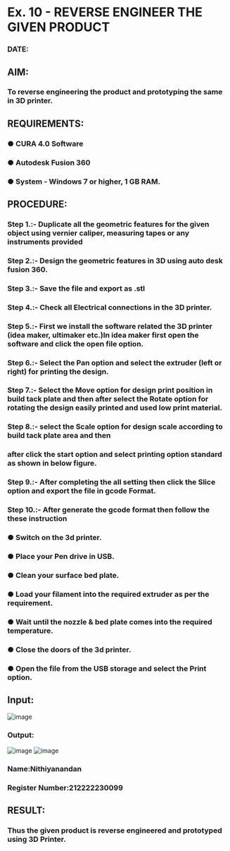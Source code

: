 # Ex. 10 - REVERSE ENGINEER THE GIVEN PRODUCT

### DATE: 

## AIM: 
### To reverse engineering the product and prototyping the same in 3D printer.

## REQUIREMENTS:
### ●	CURA 4.0 Software
### ●	 Autodesk Fusion 360
### ●	 System - Windows 7 or higher, 1 GB RAM.

## PROCEDURE:
### Step 1.:- Duplicate all the geometric features for the given object using vernier caliper, measuring tapes or any instruments provided
### Step 2.:- Design the geometric features in 3D using auto desk fusion 360.
### Step 3.:- Save the file and export as .stl
### Step 4.:- Check all Electrical connections in the 3D printer.
### Step 5.:- First we install the software related the 3D printer (idea maker, ultimaker etc.)In idea maker first open the software and click the open file option.
### Step 6.:- Select the Pan option and select the extruder (left or right) for printing the design.
### Step 7.:- Select the Move option for design print position in build tack plate and then after select the Rotate option for rotating the design easily printed and used low print material.
### Step 8.:- select the Scale option for design scale according to build tack plate area and then
### after click the start option and select printing option standard as shown in below figure.
### Step 9.:- After completing the all setting then click the Slice option and export the file in gcode Format.
### Step 10.:- After generate the gcode format then follow the these instruction 
  ###   ●	Switch on the 3d printer.
  ###   ●	Place your Pen drive in USB.
  ###   ●	Clean your surface bed plate.
  ###   ●	Load your filament into the required extruder as per the requirement.
  ###   ●	Wait until the nozzle & bed plate comes into the required temperature.
  ###   ●	Close the doors of the 3d printer.
  ###   ●	Open the file from the USB storage and select the Print option.

## Input:
![image](https://github.com/NITHIYANANDAN278/Ex.-10---REVERSE-ENGINEER-THE-GIVEN-PRODUCT/assets/121784636/9105fd32-8ede-429d-a74f-2a6344ae61ae)


### Output:
![image](https://github.com/NITHIYANANDAN278/Ex.-10---REVERSE-ENGINEER-THE-GIVEN-PRODUCT/assets/121784636/ef2a2752-eac0-494a-aff4-1ea8ccfe386f)
![image](https://github.com/NITHIYANANDAN278/Ex.-10---REVERSE-ENGINEER-THE-GIVEN-PRODUCT/assets/121784636/39fde587-1ea6-4ae1-a8d9-42fb78070220)



### Name:Nithiyanandan
### Register Number:212222230099

## RESULT:
###   Thus the given product is reverse engineered and prototyped using 3D Printer.
